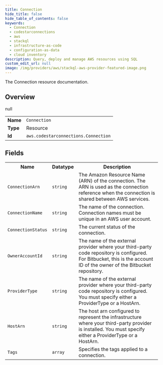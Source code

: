 ```yaml
---
title: Connection
hide_title: false
hide_table_of_contents: false
keywords:
  - Connection
  - codestarconnections
  - aws
  - stackql
  - infrastructure-as-code
  - configuration-as-data
  - cloud inventory
description: Query, deploy and manage AWS resources using SQL
custom_edit_url: null
image: /img/providers/aws/stackql-aws-provider-featured-image.png
---
```

The Connection resource documentation.

## Overview
<table><tbody>
<tr><td><b>Name</b></td><td><code>Connection</code></td></tr>
<tr><td><b>Type</b></td><td>Resource</td></tr>
null
<tr><td><b>Id</b></td><td><code>aws.codestarconnections.Connection</code></td></tr>
</tbody></table>

## Fields
<table><tbody>
<tr><th>Name</th><th>Datatype</th><th>Description</th></tr>
<tr><td><code>ConnectionArn</code></td><td><code>string</code></td><td>The Amazon Resource Name (ARN) of the  connection. The ARN is used as the connection reference when the connection is shared between AWS services.</td></tr><tr><td><code>ConnectionName</code></td><td><code>string</code></td><td>The name of the connection. Connection names must be unique in an AWS user account.</td></tr><tr><td><code>ConnectionStatus</code></td><td><code>string</code></td><td>The current status of the connection.</td></tr><tr><td><code>OwnerAccountId</code></td><td><code>string</code></td><td>The name of the external provider where your third-party code repository is configured. For Bitbucket, this is the account ID of the owner of the Bitbucket repository.</td></tr><tr><td><code>ProviderType</code></td><td><code>string</code></td><td>The name of the external provider where your third-party code repository is configured. You must specify either a ProviderType or a HostArn.</td></tr><tr><td><code>HostArn</code></td><td><code>string</code></td><td>The host arn configured to represent the infrastructure where your third-party provider is installed. You must specify either a ProviderType or a HostArn.</td></tr><tr><td><code>Tags</code></td><td><code>array</code></td><td>Specifies the tags applied to a connection.</td></tr>
</tbody></table>